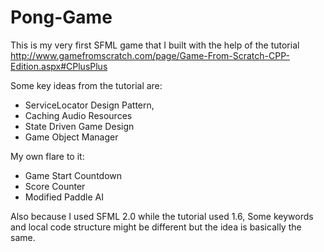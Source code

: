 # Pong-Game

This is my very first SFML game that I built with the help of the tutorial http://www.gamefromscratch.com/page/Game-From-Scratch-CPP-Edition.aspx#CPlusPlus

Some key ideas from the tutorial are: 
  - ServiceLocator Design Pattern,  
  - Caching Audio Resources
  - State Driven Game Design
  - Game Object Manager
  
My own flare to it:
  - Game Start Countdown
  - Score Counter
  - Modified Paddle AI
  
Also because I used SFML 2.0 while the tutorial used 1.6, Some keywords and local code structure might be different but the idea is basically the same.
